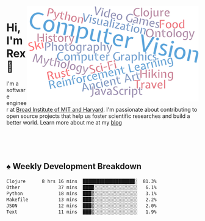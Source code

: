 <img src="https://raw.githubusercontent.com/rexwangcc/rexwangcc/master/myself.png" alt="Rex!" width="450" height="250" align="right">

# Hi, I'm Rex 👋

I'm a software engineer at [Broad Institute of MIT and Harvard](https://www.broadinstitute.org/). I'm passionate about contributing to open source projects that help us foster scientific researches and build a better world. Learn more about me at my [blog](https://rexwang.cc)

<br>
<br>
<br>

<table>
<tr valign="top" width="50%">
<!-- <td > -->

## ♠ Weekly Development Breakdown

<!-- code_time starts -->

```text
Clojure      8 hrs 16 mins  ███████████████████░  81.3%
Other              37 mins  ████░░░░░░░░░░░░░░░░   6.1%
Python             18 mins  ███▒░░░░░░░░░░░░░░░░   3.1%
Makefile           13 mins  ███▒░░░░░░░░░░░░░░░░   2.2%
JSON               12 mins  ███▒░░░░░░░░░░░░░░░░   2.0%
Text               11 mins  ███▒░░░░░░░░░░░░░░░░   1.9%
```

<!-- code_time ends -->

<!-- Placeholder for my Game statuses -->

<!-- <td valign="top" width="50%">

#### ♦ My Personal Progress

</td> -->

</tr>
</table>
